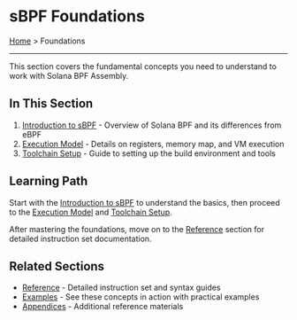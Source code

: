 # sBPF Foundations

[Home](../../README.md) > Foundations

---

This section covers the fundamental concepts you need to understand to work with Solana BPF Assembly.

## In This Section

1. [Introduction to sBPF](./01_introduction.md) - Overview of Solana BPF and its differences from eBPF
2. [Execution Model](./02_execution_model.md) - Details on registers, memory map, and VM execution
3. [Toolchain Setup](./03_toolchain.md) - Guide to setting up the build environment and tools

## Learning Path

Start with the [Introduction to sBPF](./01_introduction.md) to understand the basics, then proceed to the [Execution Model](./02_execution_model.md) and [Toolchain Setup](./03_toolchain.md).

After mastering the foundations, move on to the [Reference](../reference/) section for detailed instruction set documentation.

## Related Sections

- [Reference](../reference/) - Detailed instruction set and syntax guides
- [Examples](../../examples/) - See these concepts in action with practical examples
- [Appendices](../appendices/) - Additional reference materials 
